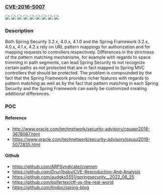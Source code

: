 ### [CVE-2016-5007](https://cve.mitre.org/cgi-bin/cvename.cgi?name=CVE-2016-5007)
![](https://img.shields.io/static/v1?label=Product&message=Spring%20Framework&color=blue)
![](https://img.shields.io/static/v1?label=Product&message=Spring%20Security&color=blue)
![](https://img.shields.io/static/v1?label=Version&message=3.2.x%20&color=brightgreen)
![](https://img.shields.io/static/v1?label=Version&message=4.0.x%20&color=brightgreen)
![](https://img.shields.io/static/v1?label=Version&message=4.1.0%20&color=brightgreen)
![](https://img.shields.io/static/v1?label=Version&message=4.1.x%20&color=brightgreen)
![](https://img.shields.io/static/v1?label=Version&message=4.2.x%20&color=brightgreen)
![](https://img.shields.io/static/v1?label=Version&message=older%20unsupported%20versions%20are%20also%20affected%20&color=brightgreen)
![](https://img.shields.io/static/v1?label=Vulnerability&message=Security%20Control%20Bypass&color=brightgreen)

### Description

Both Spring Security 3.2.x, 4.0.x, 4.1.0 and the Spring Framework 3.2.x, 4.0.x, 4.1.x, 4.2.x rely on URL pattern mappings for authorization and for mapping requests to controllers respectively. Differences in the strictness of the pattern matching mechanisms, for example with regards to space trimming in path segments, can lead Spring Security to not recognize certain paths as not protected that are in fact mapped to Spring MVC controllers that should be protected. The problem is compounded by the fact that the Spring Framework provides richer features with regards to pattern matching as well as by the fact that pattern matching in each Spring Security and the Spring Framework can easily be customized creating additional differences.

### POC

#### Reference
- http://www.oracle.com/technetwork/security-advisory/cpuapr2018-3678067.html
- https://www.oracle.com/technetwork/security-advisory/cpujul2019-5072835.html

#### Github
- https://github.com/ARPSyndicate/cvemon
- https://github.com/Drun1baby/CVE-Reproduction-And-Analysis
- https://github.com/audgks5551/springsecurity__2022_06_25
- https://github.com/psifertex/ctf-vs-the-real-world
- https://github.com/tindoc/spring-blog

